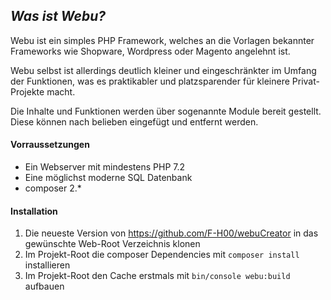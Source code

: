 *Was ist Webu?*
---
Webu ist ein simples PHP Framework, welches an die Vorlagen bekannter Frameworks wie Shopware, Wordpress oder Magento angelehnt ist.

Webu selbst ist allerdings deutlich kleiner und eingeschränkter im Umfang der Funktionen, was es praktikabler und platzsparender für kleinere Privat-Projekte macht.   

Die Inhalte und Funktionen werden über sogenannte Module bereit gestellt. Diese können nach belieben eingefügt und entfernt werden.

#### Vorraussetzungen
- Ein Webserver mit mindestens PHP 7.2
- Eine möglichst moderne SQL Datenbank
- composer 2.*

#### Installation
1) Die neueste Version von https://github.com/F-H00/webuCreator in das gewünschte Web-Root Verzeichnis klonen
2) Im Projekt-Root die composer Dependencies mit `composer install` installieren
3) Im Projekt-Root den Cache erstmals mit `bin/console webu:build` aufbauen